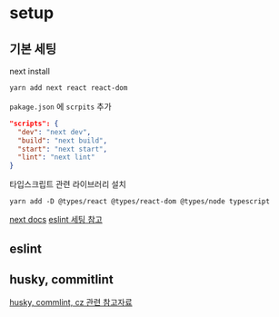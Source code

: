 # setup

## 기본 세팅
next install

```bash
yarn add next react react-dom
```

`pakage.json` 에 `scrpits` 추가

```json
"scripts": {
  "dev": "next dev",
  "build": "next build",
  "start": "next start",
  "lint": "next lint"
}
```

타입스크립트 관련 라이브러리 설치

```
yarn add -D @types/react @types/react-dom @types/node typescript
```

[next docs](https://nextjs.org/docs/getting-started)
[eslint 세팅 참고](https://github.com/miami78/nextjs-starter-pack)


## eslint



## husky, commitlint

[husky, commlint, cz 관련 참고자료](https://dev.to/sohandutta/make-everyone-in-your-project-write-beautiful-commit-messages-using-commitlint-and-commitizen-1amn)
